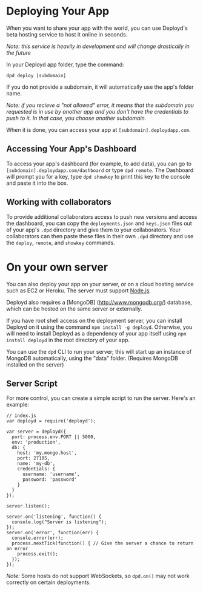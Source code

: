 # Deploying Your App

When you want to share your app with the world, you can use Deployd's beta hosting service to host it online in seconds.

*Note: this service is heavily in development and will change drastically in the future*

In your Deployd app folder, type the command:
  
    dpd deploy [subdomain]

If you do not provide a subdomain, it will automatically use the app's folder name.

*Note: if you recieve a "not allowed" error, it means that the subdomain you requested is in use by another app and you don't have the credentials to push to it. In that case, you choose another subdomain.*

When it is done, you can access your app at `[subdomain].deploydapp.com`. 

## Accessing Your App's Dashboard

To access your app's dashboard (for example, to add data), you can go to `[subdomain].deploydapp.com/dashboard` or type `dpd remote`. The Dashboard will prompt you for a key, type `dpd showkey` to print this key to the console and paste it into the box.

## Working with collaborators

To provide additional collaborators access to push new versions and access the dashboard, you can copy the `deployments.json` and `keys.json` files out of your app's `.dpd` directory and give them to your collaborators. Your collaborators can then paste these files in their own `.dpd` directory and use the `deploy`, `remote`, and `showkey` commands.

# On your own server

You can also deploy your app on your server, or on a cloud hosting service such as EC2 or Heroku. The server must support [Node.js](http://nodejs.org/). 

Deployd also requires a [MongoDB] (http://www.mongodb.org/) database, which can be hosted on the same server or externally. 

If you have root shell access on the deployment server, you can install Deployd on it using the command `npm install -g deployd`. 
Otherwise, you will need to install Deployd as a dependency of your app itself using `npm install deployd` in the root directory of your app.

You can use the `dpd` CLI to run your server; this will start up an instance of MongoDB automatically, using the "data" folder. (Requires MongoDB installed on the server)

## Server Script

For more control, you can create a simple script to run the server. Here's an example:

    // index.js
    var deployd = require('deployd');

    var server = deployd({
      port: process.env.PORT || 5000,
      env: 'production',
      db: {
        host: 'my.mongo.host',
        port: 27105,
        name: 'my-db',
        credentials: {
          username: 'username',
          password: 'password'
        }
      }
    });

    server.listen();

    server.on('listening', function() {
      console.log("Server is listening");
    });
    server.on('error', function(err) {
      console.error(err);
      process.nextTick(function() { // Give the server a chance to return an error
        process.exit();
      });
    });

*Note:* Some hosts do not support WebSockets, so `dpd.on()` may not work correctly on certain deployments.